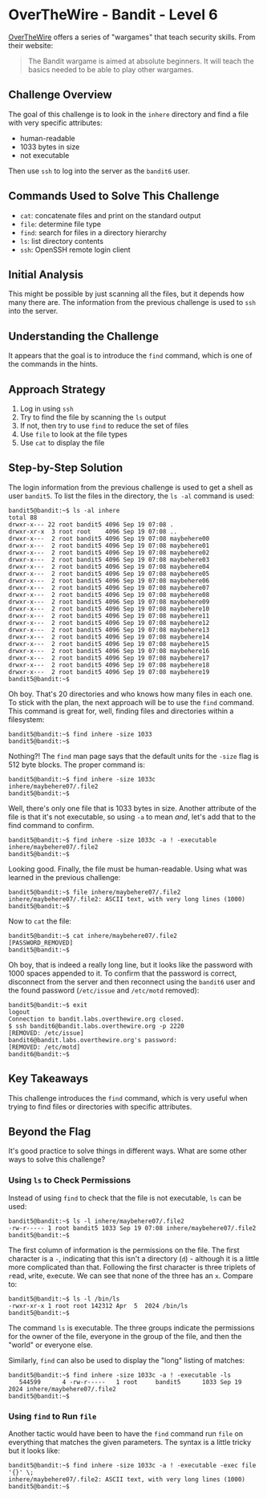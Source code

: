 # OverTheWire - Bandit - Level 6

[OverTheWire](https://overthewire.org) offers a series of "wargames" that teach
security skills. From their website:

> The Bandit wargame is aimed at absolute beginners. It will teach the basics
> needed to be able to play other wargames.

## Challenge Overview

The goal of this challenge is to look in the `inhere` directory and find a file
with very specific attributes:

- human-readable
- 1033 bytes in size
- not executable

Then use `ssh` to log into the server as the `bandit6` user.

## Commands Used to Solve This Challenge

- `cat`: concatenate files and print on the standard output
- `file`: determine file type
- `find`: search for files in a directory hierarchy
- `ls`: list directory contents
- `ssh`: OpenSSH remote login client

## Initial Analysis

This might be possible by just scanning all the files, but it depends how many
there are. The information from the previous challenge is used to `ssh` into the
server.

## Understanding the Challenge

It appears that the goal is to introduce the `find` command, which is one of the
commands in the hints.

## Approach Strategy

1. Log in using `ssh`
1. Try to find the file by scanning the `ls` output
1. If not, then try to use `find` to reduce the set of files
1. Use `file` to look at the file types
1. Use `cat` to display the file

## Step-by-Step Solution

The login information from the previous challenge is used to get a shell as user
`bandit5`. To list the files in the directory, the `ls -al` command is used:

```
bandit5@bandit:~$ ls -al inhere
total 88
drwxr-x--- 22 root bandit5 4096 Sep 19 07:08 .
drwxr-xr-x  3 root root    4096 Sep 19 07:08 ..
drwxr-x---  2 root bandit5 4096 Sep 19 07:08 maybehere00
drwxr-x---  2 root bandit5 4096 Sep 19 07:08 maybehere01
drwxr-x---  2 root bandit5 4096 Sep 19 07:08 maybehere02
drwxr-x---  2 root bandit5 4096 Sep 19 07:08 maybehere03
drwxr-x---  2 root bandit5 4096 Sep 19 07:08 maybehere04
drwxr-x---  2 root bandit5 4096 Sep 19 07:08 maybehere05
drwxr-x---  2 root bandit5 4096 Sep 19 07:08 maybehere06
drwxr-x---  2 root bandit5 4096 Sep 19 07:08 maybehere07
drwxr-x---  2 root bandit5 4096 Sep 19 07:08 maybehere08
drwxr-x---  2 root bandit5 4096 Sep 19 07:08 maybehere09
drwxr-x---  2 root bandit5 4096 Sep 19 07:08 maybehere10
drwxr-x---  2 root bandit5 4096 Sep 19 07:08 maybehere11
drwxr-x---  2 root bandit5 4096 Sep 19 07:08 maybehere12
drwxr-x---  2 root bandit5 4096 Sep 19 07:08 maybehere13
drwxr-x---  2 root bandit5 4096 Sep 19 07:08 maybehere14
drwxr-x---  2 root bandit5 4096 Sep 19 07:08 maybehere15
drwxr-x---  2 root bandit5 4096 Sep 19 07:08 maybehere16
drwxr-x---  2 root bandit5 4096 Sep 19 07:08 maybehere17
drwxr-x---  2 root bandit5 4096 Sep 19 07:08 maybehere18
drwxr-x---  2 root bandit5 4096 Sep 19 07:08 maybehere19
bandit5@bandit:~$
```

Oh boy. That's 20 directories and who knows how many files in each one. To stick
with the plan, the next approach will be to use the `find` command. This command
is great for, well, finding files and directories within a filesystem:

```
bandit5@bandit:~$ find inhere -size 1033
bandit5@bandit:~$
```

Nothing?! The `find` man page says that the default units for the `-size` flag
is 512 byte blocks. The proper command is:

```
bandit5@bandit:~$ find inhere -size 1033c
inhere/maybehere07/.file2
bandit5@bandit:~$
```

Well, there's only one file that is 1033 bytes in size. Another attribute of the
file is that it's not executable, so using `-a` to mean _and_, let's add that to
the find command to confirm.

```
bandit5@bandit:~$ find inhere -size 1033c -a ! -executable
inhere/maybehere07/.file2
bandit5@bandit:~$
```

Looking good. Finally, the file must be human-readable. Using what was learned
in the previous challenge:

```
bandit5@bandit:~$ file inhere/maybehere07/.file2
inhere/maybehere07/.file2: ASCII text, with very long lines (1000)
bandit5@bandit:~$
```

Now to `cat` the file:

```
bandit5@bandit:~$ cat inhere/maybehere07/.file2
[PASSWORD_REMOVED]                                                                                                                                                                                                                                                                                                                                                                                                                                                                                                                                                                                                                                                                                                                                                                                                                                                                                                                                                                                                                                        bandit5@bandit:~$
```

Oh boy, that is indeed a really long line, but it looks like the password with
1000 spaces appended to it. To confirm that the password is correct, disconnect
from the server and then reconnect using the `bandit6` user and the found
password (`/etc/issue` and `/etc/motd` removed):

```
bandit5@bandit:~$ exit
logout
Connection to bandit.labs.overthewire.org closed.
$ ssh bandit6@bandit.labs.overthewire.org -p 2220
[REMOVED: /etc/issue]
bandit6@bandit.labs.overthewire.org's password:
[REMOVED: /etc/motd]
bandit6@bandit:~$
```

## Key Takeaways

This challenge introduces the `find` command, which is very useful when trying
to find files or directories with specific attributes.

## Beyond the Flag

It's good practice to solve things in different ways. What are some other ways
to solve this challenge?

### Using `ls` to Check Permissions

Instead of using `find` to check that the file is not executable, `ls` can be
used:

```
bandit5@bandit:~$ ls -l inhere/maybehere07/.file2
-rw-r----- 1 root bandit5 1033 Sep 19 07:08 inhere/maybehere07/.file2
bandit5@bandit:~$
```

The first column of information is the permissions on the file. The first
character is a `-`, indicating that this isn't a directory (`d`) - although it
is a little more complicated than that. Following the first character is three
triplets of `r`ead, `w`rite, e`x`ecute. We can see that none of the three has
an `x`. Compare to:

```
bandit5@bandit:~$ ls -l /bin/ls
-rwxr-xr-x 1 root root 142312 Apr  5  2024 /bin/ls
bandit5@bandit:~$
```

The command `ls` is executable. The three groups indicate the permissions for
the owner of the file, everyone in the group of the file, and then the "world"
or everyone else.

Similarly, `find` can also be used to display the "long" listing of matches:

```
bandit5@bandit:~$ find inhere -size 1033c -a ! -executable -ls
   544599      4 -rw-r-----   1 root     bandit5      1033 Sep 19  2024 inhere/maybehere07/.file2
bandit5@bandit:~$
```

### Using `find` to Run `file`

Another tactic would have been to have the `find` command run `file` on
everything that matches the given parameters. The syntax is a little tricky but
it looks like:

```
bandit5@bandit:~$ find inhere -size 1033c -a ! -executable -exec file '{}' \;
inhere/maybehere07/.file2: ASCII text, with very long lines (1000)
bandit5@bandit:~$
```
